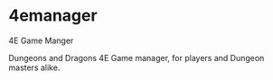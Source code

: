 4emanager
=========

4E Game Manger

Dungeons and Dragons 4E Game manager, for players and Dungeon masters alike.
